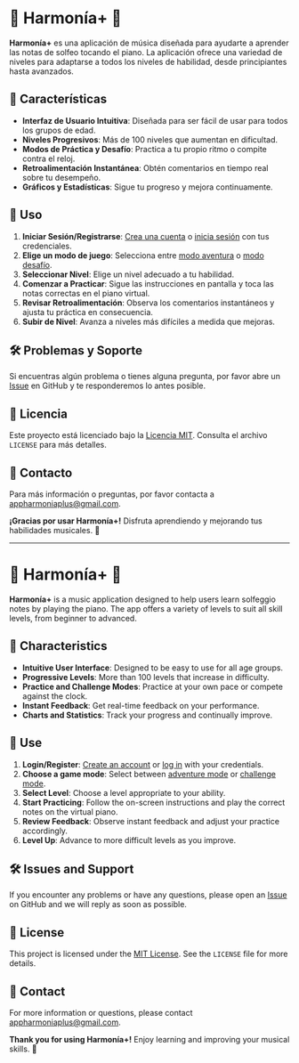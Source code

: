 # 🌟 Harmonía+ 🌟

**Harmonía+** es una aplicación de música diseñada para ayudarte a aprender las notas de solfeo tocando el piano. La aplicación ofrece una variedad de niveles para adaptarse a todos los niveles de habilidad, desde principiantes hasta avanzados.

## 🎼 Características

- **Interfaz de Usuario Intuitiva**: Diseñada para ser fácil de usar para todos los grupos de edad.
- **Niveles Progresivos**: Más de 100 niveles que aumentan en dificultad.
- **Modos de Práctica y Desafío**: Practica a tu propio ritmo o compite contra el reloj.
- **Retroalimentación Instantánea**: Obtén comentarios en tiempo real sobre tu desempeño.
- **Gráficos y Estadísticas**: Sigue tu progreso y mejora continuamente.

## 🚀 Uso

1. **Iniciar Sesión/Registrarse**: [Crea una cuenta](#) o [inicia sesión](#) con tus credenciales.
2. **Elige un modo de juego**: Selecciona entre [modo aventura](#) o [modo desafío](#).
3. **Seleccionar Nivel**: Elige un nivel adecuado a tu habilidad.
4. **Comenzar a Practicar**: Sigue las instrucciones en pantalla y toca las notas correctas en el piano virtual.
5. **Revisar Retroalimentación**: Observa los comentarios instantáneos y ajusta tu práctica en consecuencia.
6. **Subir de Nivel**: Avanza a niveles más difíciles a medida que mejoras.

## 🛠️ Problemas y Soporte

Si encuentras algún problema o tienes alguna pregunta, por favor abre un [Issue](https://github.com/tu-repositorio/issues) en GitHub y te responderemos lo antes posible.

## 📝 Licencia

Este proyecto está licenciado bajo la [Licencia MIT](https://opensource.org/licenses/MIT). Consulta el archivo `LICENSE` para más detalles.

## 📧 Contacto

Para más información o preguntas, por favor contacta a [appharmoniaplus@gmail.com](mailto:appharmoniaplus@gmail.com).

**¡Gracias por usar Harmonía+!** Disfruta aprendiendo y mejorando tus habilidades musicales. 🎵

---

# 🌟 Harmonía+ 🌟

**Harmonía+** is a music application designed to help users learn solfeggio notes by playing the piano. The app offers a variety of levels to suit all skill levels, from beginner to advanced.

## 🎼 Characteristics

- **Intuitive User Interface**: Designed to be easy to use for all age groups.
- **Progressive Levels**: More than 100 levels that increase in difficulty.
- **Practice and Challenge Modes**: Practice at your own pace or compete against the clock.
- **Instant Feedback**: Get real-time feedback on your performance.
- **Charts and Statistics**: Track your progress and continually improve.

## 🚀 Use

1. **Login/Register**: [Create an account](#) or [log in](#) with your credentials.
2. **Choose a game mode**: Select between [adventure mode](#) or [challenge mode](#).
3. **Select Level**: Choose a level appropriate to your ability.
4. **Start Practicing**: Follow the on-screen instructions and play the correct notes on the virtual piano.
5. **Review Feedback**: Observe instant feedback and adjust your practice accordingly.
6. **Level Up**: Advance to more difficult levels as you improve.

## 🛠️ Issues and Support

If you encounter any problems or have any questions, please open an [Issue]([https://github.com/your-repo/issues](https://github.com/almudenaiparraguirre/HarmoniaPlus/issues)) on GitHub and we will reply as soon as possible.

## 📝 License

This project is licensed under the [MIT License](https://opensource.org/licenses/MIT). See the `LICENSE` file for more details.

## 📧 Contact

For more information or questions, please contact [appharmoniaplus@gmail.com](mailto:appharmoniaplus@gmail.com).

**Thank you for using Harmonía+!** Enjoy learning and improving your musical skills. 🎵
